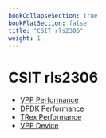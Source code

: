 ```yaml
---
bookCollapseSection: true
bookFlatSection: false
title: "CSIT rls2306"
weight: 1
---
```


# CSIT rls2306

- [VPP Performance](vpp_performance)
- [DPDK Performance](dpdk_performance)
- [TRex Performance](trex_performance)
- [VPP Device](vpp_device)
